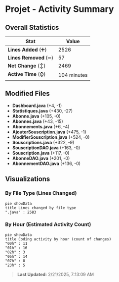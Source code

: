 # Projet - Activity Summary 

## Overall Statistics

| Stat                   | Value                                                             |
| ---------------------- | ----------------------------------------------------------------- |
| **Lines Added** (➕)   | 2526                                          |
| **Lines Removed** (➖) | 57                                        |
| **Net Change** (↕)    | 2469                |
| **Active Time** (⌚)   | 104 minutes |


## Modified Files
- **Dashboard.java** (+4, -1)
- **Statistiques.java** (+430, -27)
- **Abonne.java** (+105, -0)
- **Abonnes.java** (+43, -15)
- **Abonnements.java** (+6, -4)
- **AjouterSouscription.java** (+475, -1)
- **ModifierSouscription.java** (+524, -0)
- **Souscriptions.java** (+322, -9)
- **SouscriptionDAO.java** (+163, -0)
- **Souscription.java** (+117, -0)
- **AbonneDAO.java** (+201, -0)
- **AbonnementDAO.java** (+136, -0)

## Visualizations

### By File Type (Lines Changed)

```mermaid
pie showData
title Lines changed by file type
".java" : 2583
```

### By Hour (Estimated Activity Count)

```mermaid
pie showData
title Coding activity by hour (count of changes)
"00h" : 11
"01h" : 16
"02h" : 3
"06h" : 14
"07h" : 8
"23h" : 5
```


> **Last Updated:** 2/21/2025, 7:13:09 AM